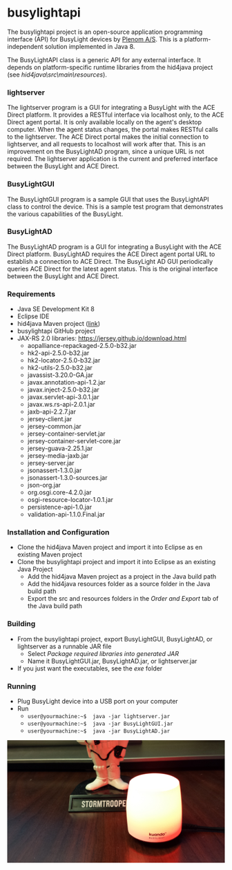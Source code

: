 # busylightapi

The busylightapi project is an open-source application programming interface (API) for BusyLight devices by [Plenom A/S](https://www.busylight.com/en_us/). This is a platform-independent solution implemented in Java 8.

The BusyLightAPI class is a generic API for any external interface. It depends on platform-specific runtime libraries from the hid4java project (see *hid4java\src\main\resources*).

### lightserver

The lightserver program is a GUI for integrating a BusyLight with the ACE Direct platform. It provides a RESTful interface via localhost only, to the ACE Direct agent portal. It is only available locally on the agent's desktop computer. When the agent status changes, the portal makes RESTful calls to the lightserver. The ACE Direct portal makes the initial connection to lightserver, and all requests to localhost will work after that. This is an improvement on the BusyLightAD program, since a unique URL is not required. The lightserver application is the current and preferred interface between the BusyLight and ACE Direct.

### BusyLightGUI

The BusyLightGUI program is a sample GUI that uses the BusyLightAPI class to control the device. This is a sample test program that demonstrates the various capabilities of the BusyLight.

### BusyLightAD

The BusyLightAD program is a GUI for integrating a BusyLight with the ACE Direct platform. BusyLightAD requires the ACE Direct agent portal URL to establish a connection to ACE Direct. The BusyLight AD GUI periodically queries ACE Direct for the latest agent status. This is the original interface between the BusyLight and ACE Direct.

### Requirements

* Java SE Development Kit 8
* Eclipse IDE
* hid4java Maven project ([link](https://github.com/gary-rowe/hid4java))
* busylightapi GitHub project
* JAX-RS 2.0 libraries: https://jersey.github.io/download.html
  * aopalliance-repackaged-2.5.0-b32.jar
  * hk2-api-2.5.0-b32.jar
  * hk2-locator-2.5.0-b32.jar
  * hk2-utils-2.5.0-b32.jar
  * javassist-3.20.0-GA.jar
  * javax.annotation-api-1.2.jar
  * javax.inject-2.5.0-b32.jar
  * javax.servlet-api-3.0.1.jar
  * javax.ws.rs-api-2.0.1.jar
  * jaxb-api-2.2.7.jar
  * jersey-client.jar
  * jersey-common.jar
  * jersey-container-servlet.jar
  * jersey-container-servlet-core.jar
  * jersey-guava-2.25.1.jar
  * jersey-media-jaxb.jar
  * jersey-server.jar
  * jsonassert-1.3.0.jar
  * jsonassert-1.3.0-sources.jar
  * json-org.jar
  * org.osgi.core-4.2.0.jar
  * osgi-resource-locator-1.0.1.jar
  * persistence-api-1.0.jar
  * validation-api-1.1.0.Final.jar

### Installation and Configuration

* Clone the hid4java Maven project and import it into Eclipse as en existing Maven project
* Clone the busylightapi project and import it into Eclipse as an existing Java Project
  * Add the hid4java Maven project as a project in the Java build path
  * Add the hid4java resources folder as a source folder in the Java build path
  * Export the src and resources folders in the *Order and Export* tab of the Java build path

### Building

* From the busylightapi project, export BusyLightGUI, BusyLightAD, or lightserver as a runnable JAR file
  * Select *Package required libraries into generated JAR*
  * Name it BusyLightGUI.jar, BusyLightAD.jar, or lightserver.jar
* If you just want the executables, see the _exe_ folder

### Running

* Plug BusyLight device into a USB port on your computer
* Run
	* ```user@yourmachine:~$  java -jar lightserver.jar```
	* ```user@yourmachine:~$  java -jar BusyLightGUI.jar```
	* ```user@yourmachine:~$  java -jar BusyLightAD.jar```

![](image/lit.jpg)
